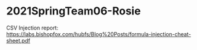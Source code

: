 # 2021SpringTeam06-Rosie

CSV Injection report: https://labs.bishopfox.com/hubfs/Blog%20Posts/formula-injection-cheat-sheet.pdf
